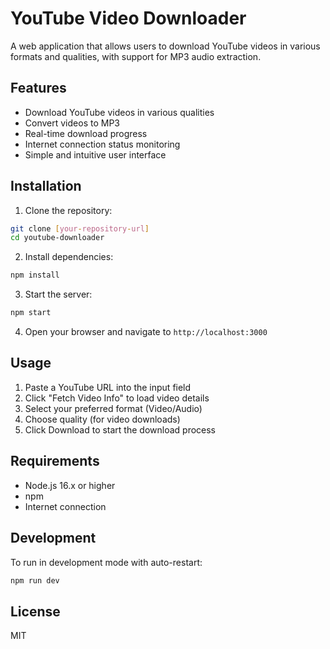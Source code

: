# YouTube Video Downloader

A web application that allows users to download YouTube videos in various formats and qualities, with support for MP3 audio extraction.

## Features

- Download YouTube videos in various qualities
- Convert videos to MP3
- Real-time download progress
- Internet connection status monitoring
- Simple and intuitive user interface

## Installation

1. Clone the repository:
```bash
git clone [your-repository-url]
cd youtube-downloader
```

2. Install dependencies:
```bash
npm install
```

3. Start the server:
```bash
npm start
```

4. Open your browser and navigate to `http://localhost:3000`

## Usage

1. Paste a YouTube URL into the input field
2. Click "Fetch Video Info" to load video details
3. Select your preferred format (Video/Audio)
4. Choose quality (for video downloads)
5. Click Download to start the download process

## Requirements

- Node.js 16.x or higher
- npm
- Internet connection

## Development

To run in development mode with auto-restart:
```bash
npm run dev
```

## License

MIT 